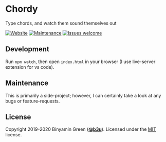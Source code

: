 # Chordy
Type chords, and watch them sound themselves out

[![Website](https://img.shields.io/website?down_message=down&label=gh-pages&logo=github&up_message=online&url=https%3A%2F%2Fb3u.github.io%2Fchordy)](https://b3u.github.io/chordy)
[![Maintenance](https://img.shields.io/maintenance/yes/2020)](#maintenance)
[![Issues welcome](https://img.shields.io/badge/suggestions-please-blue)](https://github.com/b3u/chordy/issues)


## Development
Run `npm watch`, then open `index.html` in your browser (I use live-server extension for vs code).

## Maintenance
This is primarily a side-project; however, I can certainly take a look at any bugs or feature-requests.

## License
Copyright 2019-2020 Binyamin Green ([**@b3u**](https://github.com/b3u)). Licensed under the [MIT](https://github.com/b3u/chordy/blob/master/LICENSE.md) license.